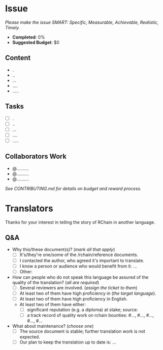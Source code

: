 # Issue

_Please make the issue SMART: Specific, Measurable, Achievable, Realistic, Timely._

- **Completed**: 0%
- **Suggested Budget**: $0

## Content

- .
- ..
- ...
- ....
- .....

## Tasks

- [ ] .
- [ ] ..
- [ ] ...
- [ ] ....
- [ ] .....

## Collaborators Work

- @..........
- @..........
- @..........

_See CONTRIBUTING.md for details on budget and reward process._

# Translators

Thanks for your interest in telling the story of RChain in another language.

## Q&A

- Why this/these document(s)? (_mark all that apply_)
  - [ ] It's/they're one/some of the /rchain/reference documents.
  - [ ] I contacted the author, who agreed it's important to translate.
  - [ ] I know a person or audience who would benefit from it: ...
  - [ ] Other:

- How can people who do not speak this language be assured of the quality of the translation? (_all are required_)
  - [ ] Several reviewers are involved. (_assign the ticket to them_)
  - [ ] At least two of them have high proficiency in (_the target language_).
  - [ ] At least two of them have high proficiency in English.
  - At least two of them have either:
    - [ ] significant reputation (e.g. a diploma) at stake; source:
    - [ ] a track record of quality work on rchain bounties: #..., #..., #..., #..., #...

- What about maintenance? (_choose one_)
  - [ ] The source document is stable; further translation work is not expected.
  - [ ] Our plan to keep the translation up to date is: ...
